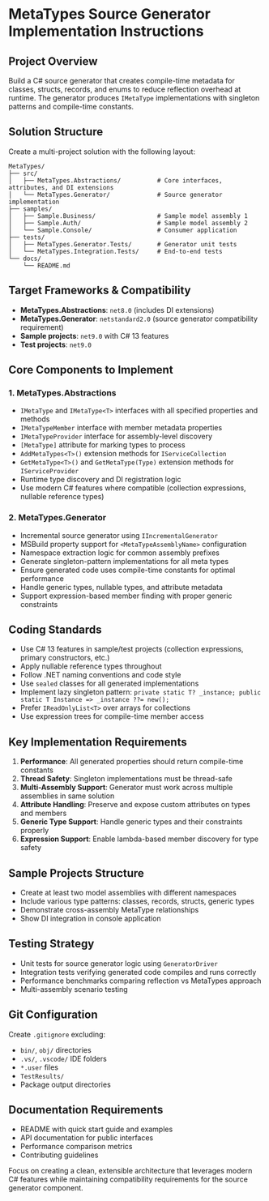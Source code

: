 # MetaTypes Source Generator Implementation Instructions

## Project Overview
Build a C# source generator that creates compile-time metadata for classes, structs, records, and enums to reduce reflection overhead at runtime. The generator produces `IMetaType` implementations with singleton patterns and compile-time constants.

## Solution Structure
Create a multi-project solution with the following layout:

```
MetaTypes/
├── src/
│   ├── MetaTypes.Abstractions/          # Core interfaces, attributes, and DI extensions
│   └── MetaTypes.Generator/             # Source generator implementation
├── samples/
│   ├── Sample.Business/                 # Sample model assembly 1
│   ├── Sample.Auth/                     # Sample model assembly 2
│   └── Sample.Console/                  # Consumer application
├── tests/
│   ├── MetaTypes.Generator.Tests/       # Generator unit tests
│   └── MetaTypes.Integration.Tests/     # End-to-end tests
└── docs/
    └── README.md
```

## Target Frameworks & Compatibility
- **MetaTypes.Abstractions**: `net8.0` (includes DI extensions)
- **MetaTypes.Generator**: `netstandard2.0` (source generator compatibility requirement)
- **Sample projects**: `net9.0` with C# 13 features
- **Test projects**: `net9.0`

## Core Components to Implement

### 1. MetaTypes.Abstractions
- `IMetaType` and `IMetaType<T>` interfaces with all specified properties and methods
- `IMetaTypeMember` interface with member metadata properties
- `IMetaTypeProvider` interface for assembly-level discovery
- `[MetaType]` attribute for marking types to process
- `AddMetaTypes<T>()` extension methods for `IServiceCollection`
- `GetMetaType<T>()` and `GetMetaType(Type)` extension methods for `IServiceProvider`
- Runtime type discovery and DI registration logic
- Use modern C# features where compatible (collection expressions, nullable reference types)

### 2. MetaTypes.Generator
- Incremental source generator using `IIncrementalGenerator`
- MSBuild property support for `<MetaTypeAssemblyName>` configuration
- Namespace extraction logic for common assembly prefixes
- Generate singleton-pattern implementations for all meta types
- Ensure generated code uses compile-time constants for optimal performance
- Handle generic types, nullable types, and attribute metadata
- Support expression-based member finding with proper generic constraints

## Coding Standards
- Use C# 13 features in sample/test projects (collection expressions, primary constructors, etc.)
- Apply nullable reference types throughout
- Follow .NET naming conventions and code style
- Use `sealed` classes for all generated implementations
- Implement lazy singleton pattern: `private static T? _instance; public static T Instance => _instance ??= new();`
- Prefer `IReadOnlyList<T>` over arrays for collections
- Use expression trees for compile-time member access

## Key Implementation Requirements
1. **Performance**: All generated properties should return compile-time constants
2. **Thread Safety**: Singleton implementations must be thread-safe
3. **Multi-Assembly Support**: Generator must work across multiple assemblies in same solution
4. **Attribute Handling**: Preserve and expose custom attributes on types and members
5. **Generic Type Support**: Handle generic types and their constraints properly
6. **Expression Support**: Enable lambda-based member discovery for type safety

## Sample Projects Structure
- Create at least two model assemblies with different namespaces
- Include various type patterns: classes, records, structs, generic types
- Demonstrate cross-assembly MetaType relationships
- Show DI integration in console application

## Testing Strategy
- Unit tests for source generator logic using `GeneratorDriver`
- Integration tests verifying generated code compiles and runs correctly
- Performance benchmarks comparing reflection vs MetaTypes approach
- Multi-assembly scenario testing

## Git Configuration
Create `.gitignore` excluding:
- `bin/`, `obj/` directories
- `.vs/`, `.vscode/` IDE folders
- `*.user` files
- `TestResults/`
- Package output directories

## Documentation Requirements
- README with quick start guide and examples
- API documentation for public interfaces
- Performance comparison metrics
- Contributing guidelines

Focus on creating a clean, extensible architecture that leverages modern C# features while maintaining compatibility requirements for the source generator component.